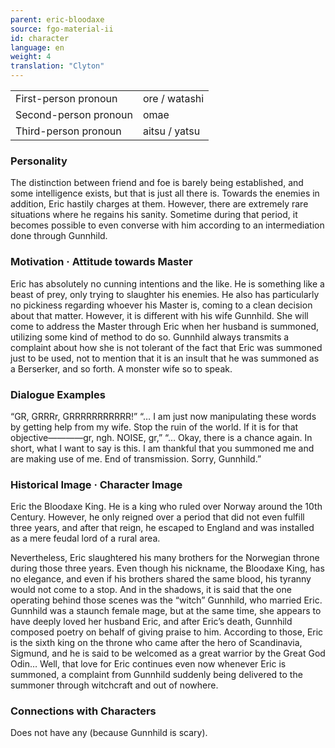 ```yaml
---
parent: eric-bloodaxe
source: fgo-material-ii
id: character
language: en
weight: 4
translation: "Clyton"
---
```


<table>
  <tr><td>First-person pronoun</td><td>ore / watashi</td></tr>
  <tr><td>Second-person pronoun</td><td>omae</td></tr>
  <tr><td>Third-person pronoun</td><td>aitsu / yatsu</td></tr>
</table>

### Personality

The distinction between friend and foe is barely being established, and some intelligence exists, but that is just all there is. Towards the enemies in addition, Eric hastily charges at them. However, there are extremely rare situations where he regains his sanity. Sometime during that period, it becomes possible to even converse with him according to an intermediation done through Gunnhild.

### Motivation · Attitude towards Master

Eric has absolutely no cunning intentions and the like. He is something like a beast of prey, only trying to slaughter his enemies. He also has particularly no pickiness regarding whoever his Master is, coming to a clean decision about that matter. However, it is different with his wife Gunnhild. She will come to address the Master through Eric when her husband is summoned, utilizing some kind of method to do so. Gunnhild always transmits a complaint about how she is not tolerant of the fact that Eric was summoned just to be used, not to mention that it is an insult that he was summoned as a Berserker, and so forth. A monster wife so to speak.

### Dialogue Examples

“GR, GRRRr, GRRRRRRRRRRR!”
“… I am just now manipulating these words by getting help from my wife. Stop the ruin of the world. If it is for that objective————gr, ngh. NOISE, gr,”
“… Okay, there is a chance again. In short, what I want to say is this. I am thankful that you summoned me and are making use of me. End of transmission. Sorry, Gunnhild.”

### Historical Image · Character Image

Eric the Bloodaxe King. He is a king who ruled over Norway around the 10th Century. However, he only reigned over a period that did not even fulfill three years, and after that reign, he escaped to England and was installed as a mere feudal lord of a rural area.

Nevertheless, Eric slaughtered his many brothers for the Norwegian throne during those three years. Even though his nickname, the Bloodaxe King, has no elegance, and even if his brothers shared the same blood, his tyranny would not come to a stop. And in the shadows, it is said that the one operating behind those scenes was the “witch” Gunnhild, who married Eric. Gunnhild was a staunch female mage, but at the same time, she appears to have deeply loved her husband Eric, and after Eric’s death, Gunnhild composed poetry on behalf of giving praise to him. According to those, Eric is the sixth king on the throne who came after the hero of Scandinavia, Sigmund, and he is said to be welcomed as a great warrior by the Great God Odin… Well, that love for Eric continues even now whenever Eric is summoned, a complaint from Gunnhild suddenly being delivered to the summoner through witchcraft and out of nowhere.

### Connections with Characters

Does not have any (because Gunnhild is scary).
